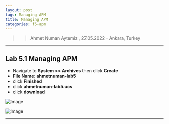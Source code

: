 ```yaml
---
layout: post
tags: Managing APM
title: Managing APM
categories: f5-apm
---
```


>> Ahmet Numan Aytemiz , 27.05.2022 - Ankara, Turkey

---

## Lab 5.1 Managing APM

- Navigate to **System >> Archives** then click **Create**
- **File Name: ahmetnuman-lab5**
- click **Finished**
- click **ahmetnuman-lab5.ucs**
- click **download**

![Image](/img/lab5-screen.png)

![Image](/img/lab5-download.png)

---

